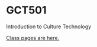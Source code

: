 GCT501
======

Introduction to Culture Technology

[Class pages are here.](http://grrrwaaa.github.io/gct501/index.html)
